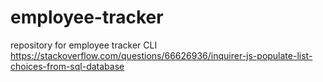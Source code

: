 # employee-tracker
repository for employee tracker CLI
https://stackoverflow.com/questions/66626936/inquirer-js-populate-list-choices-from-sql-database